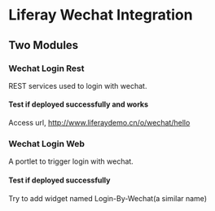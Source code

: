 # Liferay Wechat Integration

## Two Modules
 
### Wechat Login Rest
REST services used to login with wechat. 

#### Test if deployed successfully and works
Access url, http://www.liferaydemo.cn/o/wechat/hello


### Wechat Login Web
A portlet to trigger login with wechat.

#### Test if deployed successfully
Try to add widget named Login-By-Wechat(a similar name)
